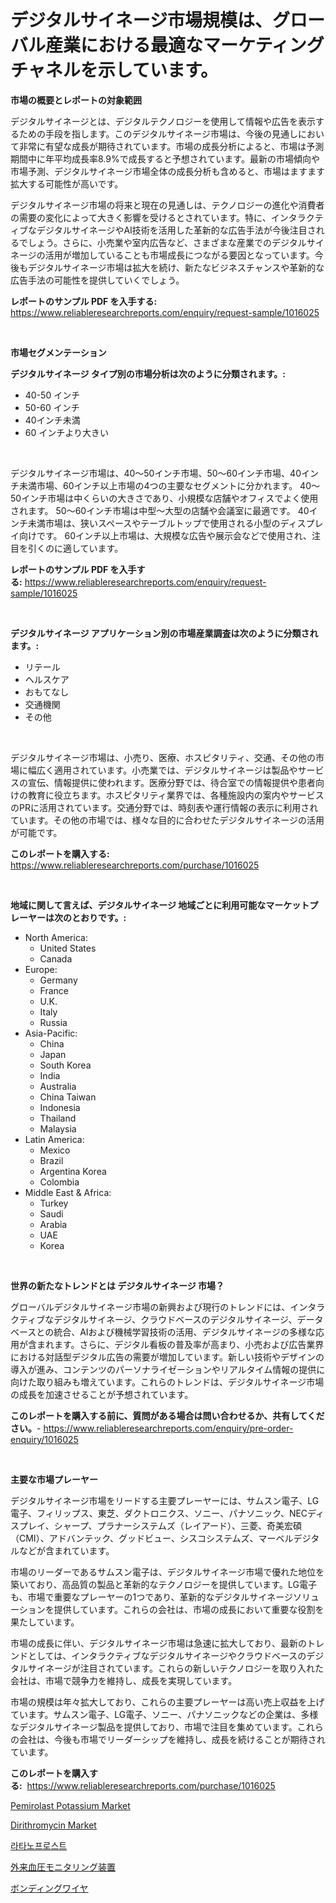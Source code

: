 <p><h1>デジタルサイネージ市場規模は、グローバル産業における最適なマーケティングチャネルを示しています。</h1></p><p><strong>市場の概要とレポートの対象範囲</strong></p>
<p><p>デジタルサイネージとは、デジタルテクノロジーを使用して情報や広告を表示するための手段を指します。このデジタルサイネージ市場は、今後の見通しにおいて非常に有望な成長が期待されています。市場の成長分析によると、市場は予測期間中に年平均成長率8.9%で成長すると予想されています。最新の市場傾向や市場予測、デジタルサイネージ市場全体の成長分析も含めると、市場はますます拡大する可能性が高いです。</p><p>デジタルサイネージ市場の将来と現在の見通しは、テクノロジーの進化や消費者の需要の変化によって大きく影響を受けるとされています。特に、インタラクティブなデジタルサイネージやAI技術を活用した革新的な広告手法が今後注目されるでしょう。さらに、小売業や室内広告など、さまざまな産業でのデジタルサイネージの活用が増加していることも市場成長につながる要因となっています。今後もデジタルサイネージ市場は拡大を続け、新たなビジネスチャンスや革新的な広告手法の可能性を提供していくでしょう。</p></p>
<p><strong>レポートのサンプル PDF を入手する:</strong> <a href="https://www.reliableresearchreports.com/enquiry/request-sample/1016025">https://www.reliableresearchreports.com/enquiry/request-sample/1016025</a></p>
<p>&nbsp;</p>
<p><strong>市場セグメンテーション</strong></p>
<p><strong>デジタルサイネージ タイプ別の市場分析は次のように分類されます。:</strong></p>
<p><ul><li>40-50 インチ</li><li>50-60 インチ</li><li>40インチ未満</li><li>60 インチより大きい</li></ul></p>
<p>&nbsp;</p>
<p><p>デジタルサイネージ市場は、40〜50インチ市場、50〜60インチ市場、40インチ未満市場、60インチ以上市場の4つの主要なセグメントに分かれます。 40〜50インチ市場は中くらいの大きさであり、小規模な店舗やオフィスでよく使用されます。 50〜60インチ市場は中型〜大型の店舗や会議室に最適です。 40インチ未満市場は、狭いスペースやテーブルトップで使用される小型のディスプレイ向けです。 60インチ以上市場は、大規模な広告や展示会などで使用され、注目を引くのに適しています。</p></p>
<p><strong>レポートのサンプル PDF を入手する:</strong>&nbsp;<a href="https://www.reliableresearchreports.com/enquiry/request-sample/1016025">https://www.reliableresearchreports.com/enquiry/request-sample/1016025</a></p>
<p>&nbsp;</p>
<p><strong> デジタルサイネージ アプリケーション別の市場産業調査は次のように分類されます。:</strong></p>
<p><ul><li>リテール</li><li>ヘルスケア</li><li>おもてなし</li><li>交通機関</li><li>その他</li></ul></p>
<p>&nbsp;</p>
<p><p>デジタルサイネージ市場は、小売り、医療、ホスピタリティ、交通、その他の市場に幅広く適用されています。小売業では、デジタルサイネージは製品やサービスの宣伝、情報提供に使われます。医療分野では、待合室での情報提供や患者向けの教育に役立ちます。ホスピタリティ業界では、各種施設内の案内やサービスのPRに活用されています。交通分野では、時刻表や運行情報の表示に利用されています。その他の市場では、様々な目的に合わせたデジタルサイネージの活用が可能です。</p></p>
<p><strong>このレポートを購入する:</strong>&nbsp; <a href="https://www.reliableresearchreports.com/purchase/1016025">https://www.reliableresearchreports.com/purchase/1016025</a></p>
<p>&nbsp;</p>
<p><strong>地域に関して言えば、デジタルサイネージ 地域ごとに利用可能なマーケットプレーヤーは次のとおりです。:</strong></p>
<p><ul>
    <li>
        North America:
        <ul>
            <li>United States</li>
            <li>Canada</li>
        </ul>
    </li>
    <li>
        Europe:
        <ul>
            <li>Germany</li>
            <li>France</li>
            <li>U.K.</li>
            <li>Italy</li>
            <li>Russia</li>
        </ul>
    </li>
    <li>
        Asia-Pacific:
        <ul>
            <li>China</li>
            <li>Japan</li>
            <li>South Korea</li>
            <li>India</li>
            <li>Australia</li>
            <li>China Taiwan</li>
            <li>Indonesia</li>
            <li>Thailand</li>
            <li>Malaysia</li>
        </ul>
    </li>
    <li>
        Latin America:
        <ul>
            <li>Mexico</li>
            <li>Brazil</li>
            <li>Argentina Korea</li>
            <li>Colombia</li>
        </ul>
    </li>
    <li>
        Middle East & Africa:
        <ul>
            <li>Turkey</li>
            <li>Saudi</li>
            <li>Arabia</li>
            <li>UAE</li>
            <li>Korea</li>
        </ul>
    </li>
    </ul></p>
<p>&nbsp;</p>
<p><strong>世界の新たなトレンドとは デジタルサイネージ 市場？</strong></p>
<p><p>グローバルデジタルサイネージ市場の新興および現行のトレンドには、インタラクティブなデジタルサイネージ、クラウドベースのデジタルサイネージ、データベースとの統合、AIおよび機械学習技術の活用、デジタルサイネージの多様な応用が含まれます。さらに、デジタル看板の普及率が高まり、小売および広告業界における対話型デジタル広告の需要が増加しています。新しい技術やデザインの導入が進み、コンテンツのパーソナライゼーションやリアルタイム情報の提供に向けた取り組みも増えています。これらのトレンドは、デジタルサイネージ市場の成長を加速させることが予想されています。</p></p>
<p><strong>このレポートを購入する前に、質問がある場合は問い合わせるか、共有してください。</strong>- <a href="https://www.reliableresearchreports.com/enquiry/pre-order-enquiry/1016025">https://www.reliableresearchreports.com/enquiry/pre-order-enquiry/1016025</a></p>
<p>&nbsp;</p>
<p><strong>主要な市場プレーヤー</strong></p>
<p><p>デジタルサイネージ市場をリードする主要プレーヤーには、サムスン電子、LG電子、フィリップス、東芝、ダクトロニクス、ソニー、パナソニック、NECディスプレイ、シャープ、プラナーシステムズ（レイアード）、三菱、奇美宏碩（CMI）、アドバンテック、グッドビュー、シスコシステムズ、マーベルデジタルなどが含まれています。</p><p>市場のリーダーであるサムスン電子は、デジタルサイネージ市場で優れた地位を築いており、高品質の製品と革新的なテクノロジーを提供しています。LG電子も、市場で重要なプレーヤーの1つであり、革新的なデジタルサイネージソリューションを提供しています。これらの会社は、市場の成長において重要な役割を果たしています。</p><p>市場の成長に伴い、デジタルサイネージ市場は急速に拡大しており、最新のトレンドとしては、インタラクティブなデジタルサイネージやクラウドベースのデジタルサイネージが注目されています。これらの新しいテクノロジーを取り入れた会社は、市場で競争力を維持し、成長を実現しています。</p><p>市場の規模は年々拡大しており、これらの主要プレーヤーは高い売上収益を上げています。サムスン電子、LG電子、ソニー、パナソニックなどの企業は、多様なデジタルサイネージ製品を提供しており、市場で注目を集めています。これらの会社は、今後も市場でリーダーシップを維持し、成長を続けることが期待されています。</p></p>
<p><strong>このレポートを購入する:</strong>&nbsp;&nbsp;<a href="https://www.reliableresearchreports.com/purchase/1016025">https://www.reliableresearchreports.com/purchase/1016025</a></p>
<p><p><a href="https://issuu.com/reportprime-2/docs/pemirolast-potassium-market-size-2030.pptx">Pemirolast Potassium Market</a></p><p><a href="https://issuu.com/reportprime-2/docs/dirithromycin-market-size-2030.pptx">Dirithromycin Market</a></p><p><a href="https://github.com/vsoq0zknh59/Market-Research-Report-List-1/blob/main/7679883189699.md">라타노프로스트</a></p><p><a href="https://github.com/lababdou/Market-Research-Report-List-2/blob/main/3344036189823.md">外来血圧モニタリング装置</a></p><p><a href="https://github.com/bevdtkn4419963/Market-Research-Report-List-1/blob/main/2255197189824.md">ボンディングワイヤ</a></p></p>